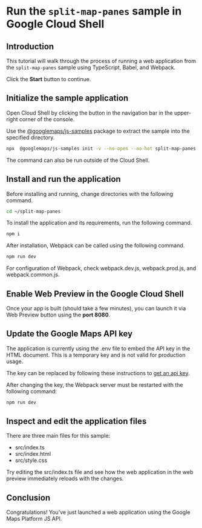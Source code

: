 # Run the `split-map-panes` sample in Google Cloud Shell

<walkthrough-tutorial-duration duration="10"/>

## Introduction

This tutorial will walk through the process of running a web application from
the `split-map-panes` sample using TypeScript, Babel, and Webpack.

Click the **Start** button to continue.

## Initialize the sample application

Open Cloud Shell by clicking the
<walkthrough-cloud-shell-icon></walkthrough-cloud-shell-icon> button in the
navigation bar in the upper-right corner of the console.

Use the [@googlemaps/js-samples](https://www.npmjs.com/package/@googlemaps/js-samples) package to 
extract the sample into the specified directory.

```bash
npx  @googlemaps/js-samples init -v --no-open --no-hot split-map-panes ~/split-map-panes
```

The command can also be run outside of the Cloud Shell.

## Install and run the application

Before installing and running, change directories with the following command.

```bash
cd ~/split-map-panes
```

To install the application and its requirements, run the following command.

```bash
npm i
```

After installation, Webpack can be called using the following command.

```bash
npm run dev
```

For configuration of Webpack, check
<walkthrough-editor-open-file filePath="split-map-panes/webpack.dev.js">webpack.dev.js</walkthrough-editor-open-file>,
<walkthrough-editor-open-file filePath="split-map-panes/webpack.prod.js">webpack.prod.js</walkthrough-editor-open-file>,
and
<walkthrough-editor-open-file filePath="split-map-panes/webpack.common.js">webpack.common.js</walkthrough-editor-open-file>.

## Enable Web Preview in the Google Cloud Shell

Once your app is built (should take a few minutes), you can launch it via
<walkthrough-spotlight-pointer target="cloudshell" spotlightId="devshell-web-preview-button">Web
Preview button</walkthrough-spotlight-pointer> using the **port 8080**.

## Update the Google Maps API key

The application is currently using the
<walkthrough-editor-open-file filePath="split-map-panes/.env">.env</walkthrough-editor-open-file>
file to embed the API key in the HTML document. This is a temporary key and is
not valid for production usage.

The key can be replaced by following these instructions to
[get an api key](https://developers.google.com/maps/documentation/javascript/get-api-key).

After changing the key, the Webpack server must be restarted with the following
command:

```bash
npm run dev
```

## Inspect and edit the application files

There are three main files for this sample:

*   <walkthrough-editor-open-file filePath="split-map-panes/src/index.ts">src/index.ts</walkthrough-editor-open-file>
*   <walkthrough-editor-open-file filePath="split-map-panes/src/index.html">src/index.html</walkthrough-editor-open-file>
*   <walkthrough-editor-open-file filePath="split-map-panes/src/style.css">src/style.css</walkthrough-editor-open-file>

Try editing the <walkthrough-editor-open-file filePath="split-map-panes/src/index.ts">src/index.ts</walkthrough-editor-open-file> file and see how the web application in the web preview immediately reloads with the changes.

## Conclusion

<walkthrough-conclusion-trophy></walkthrough-conclusion-trophy>

Congratulations! You've just launched a web application using the Google Maps
Platform JS API.
